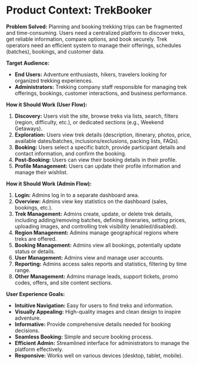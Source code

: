 # Product Context: TrekBooker

**Problem Solved:** Planning and booking trekking trips can be fragmented and time-consuming. Users need a centralized platform to discover treks, get reliable information, compare options, and book securely. Trek operators need an efficient system to manage their offerings, schedules (batches), bookings, and customer data.

**Target Audience:**

*   **End Users:** Adventure enthusiasts, hikers, travelers looking for organized trekking experiences.
*   **Administrators:** Trekking company staff responsible for managing trek offerings, bookings, customer interactions, and business performance.

**How it Should Work (User Flow):**

1.  **Discovery:** Users visit the site, browse treks via lists, search, filters (region, difficulty, etc.), or dedicated sections (e.g., Weekend Getaways).
2.  **Exploration:** Users view trek details (description, itinerary, photos, price, available dates/batches, inclusions/exclusions, packing lists, FAQs).
3.  **Booking:** Users select a specific batch, provide participant details and contact information, and confirm the booking.
4.  **Post-Booking:** Users can view their booking details in their profile.
5.  **Profile Management:** Users can update their profile information and manage their wishlist.

**How it Should Work (Admin Flow):**

1.  **Login:** Admins log in to a separate dashboard area.
2.  **Overview:** Admins view key statistics on the dashboard (sales, bookings, etc.).
3.  **Trek Management:** Admins create, update, or delete trek details, including adding/removing batches, defining itineraries, setting prices, uploading images, and controlling trek visibility (enabled/disabled).
4.  **Region Management:** Admins manage geographical regions where treks are offered.
5.  **Booking Management:** Admins view all bookings, potentially update status or details.
6.  **User Management:** Admins view and manage user accounts.
7.  **Reporting:** Admins access sales reports and statistics, filtering by time range.
8.  **Other Management:** Admins manage leads, support tickets, promo codes, offers, and site content sections.

**User Experience Goals:**

*   **Intuitive Navigation:** Easy for users to find treks and information.
*   **Visually Appealing:** High-quality images and clean design to inspire adventure.
*   **Informative:** Provide comprehensive details needed for booking decisions.
*   **Seamless Booking:** Simple and secure booking process.
*   **Efficient Admin:** Streamlined interface for administrators to manage the platform effectively.
*   **Responsive:** Works well on various devices (desktop, tablet, mobile). 